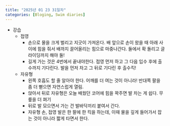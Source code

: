```yaml
---
title: "2025년 01 23 31일차"
categories: [Bloging, Swim diaries]
---
```


- 강습
  - 접영 
    - 손으로 물을 크게 벌리고 지긋이 가져온다. 배 앞으로 손이 왔을 때 아래 사이에 힘을 줘서 배까지 끌어올리는 힘으로 마중나간다. 둘에서 확 돌리고 글라이딩까지 해야 둘!
    - 길게 가는 것은 4번에서 끝내야한다. 접영 먼저 하고 그 다음 입수 후에 출수까지 기다린다. 발을 먼저 차고 그 뒤로 기다린 후 출수킥! 
  - 자유형 
    - 왼쪽 호흡도 할 줄 알아야 한다. 어깨를 더 여는 것이 아니라! 반대쪽 팔을 좀 더 뻗으면 자연스럽게 열림.
    - 앉아서 뒤로 자유형은 오늘 배웠던 코어에 힘을 꽉주면 발 차는 게 쉽다. 무릎을 더 펴기
    - 뒤로 발 모으면서 가는 건 발바닥끼리 붙여서 간다. 
    - 자유형 손, 접영 발은 한 팔에 한 킥을 하는데, 이때 물을 깊게 들어가서 잡는 것이 아니라 짧게 타면서 한다.
